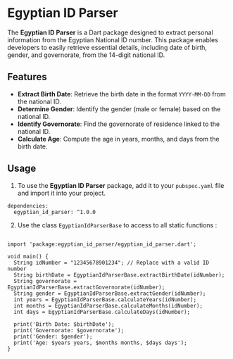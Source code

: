# Egyptian ID Parser

The **Egyptian ID Parser** is a Dart package designed to extract personal information from the Egyptian National ID number. This package enables developers to easily retrieve essential details, including date of birth, gender, and governorate, from the 14-digit national ID.

## Features

- **Extract Birth Date**: Retrieve the birth date in the format `YYYY-MM-DD` from the national ID.
- **Determine Gender**: Identify the gender (male or female) based on the national ID.
- **Identify Governorate**: Find the governorate of residence linked to the national ID.
- **Calculate Age**: Compute the age in years, months, and days from the birth date.

## Usage

1) To use the **Egyptian ID Parser** package, add it to your `pubspec.yaml` file and import it into your project.

```
dependencies:
  egyptian_id_parser: ^1.0.0
```
2) Use the class `EgyptianIdParserBase` to access to all static functions :

``` 

import 'package:egyptian_id_parser/egyptian_id_parser.dart';

void main() {
  String idNumber = "12345678901234"; // Replace with a valid ID number
  String birthDate = EgyptianIdParserBase.extractBirthDate(idNumber);
  String governorate = EgyptianIdParserBase.extractGovernorate(idNumber);
  String gender = EgyptianIdParserBase.extractGender(idNumber);
  int years = EgyptianIdParserBase.calculateYears(idNumber);
  int months = EgyptianIdParserBase.calculateMonths(idNumber);
  int days = EgyptianIdParserBase.calculateDays(idNumber);

  print('Birth Date: $birthDate');
  print('Governorate: $governorate');
  print('Gender: $gender');
  print('Age: $years years, $months months, $days days');
}
```
